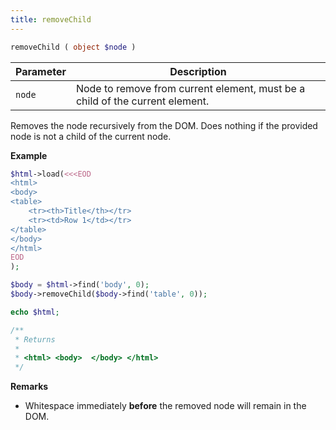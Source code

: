 ```yaml
---
title: removeChild
---
```


```php
removeChild ( object $node )
```

| Parameter | Description
| --------- | -----------
| `node`    | Node to remove from current element, must be a child of the current element.

Removes the node recursively from the DOM.
Does nothing if the provided node is not a child of the current node.

**Example**

```php
$html->load(<<<EOD
<html>
<body>
<table>
	<tr><th>Title</th></tr>
	<tr><td>Row 1</td></tr>
</table>
</body>
</html>
EOD
);

$body = $html->find('body', 0);
$body->removeChild($body->find('table', 0));

echo $html;

/**
 * Returns
 *
 * <html> <body>  </body> </html>
 */
```

**Remarks**

* Whitespace immediately **before** the removed node will remain in the DOM.